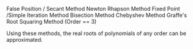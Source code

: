 False Position / Secant Method
Newton Rhapson Method 
Fixed Point /Simple Iteration Method
Bisection Method
Chebyshev Method
Graffe's Root Squaring Method (Order == 3)

Using these methods, the real roots of polynomials of any order can be approximated.
